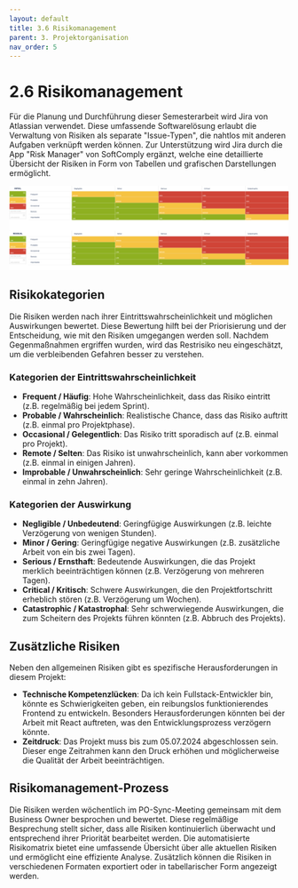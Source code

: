 ```yaml
---
layout: default
title: 3.6 Risikomanagement
parent: 3. Projektorganisation
nav_order: 5
---
```


# 2.6 Risikomanagement

Für die Planung und Durchführung dieser Semesterarbeit wird Jira von Atlassian verwendet. Diese umfassende Softwarelösung erlaubt die Verwaltung von Risiken als separate "Issue-Typen", die nahtlos mit anderen Aufgaben verknüpft werden können. Zur Unterstützung wird Jira durch die App "Risk Manager" von SoftComply ergänzt, welche eine detaillierte Übersicht der Risiken in Form von Tabellen und grafischen Darstellungen ermöglicht.

![2024_jira_riskikomanagement](../../resources/images/Jira_Risikomanagement.png)

## Risikokategorien

Die Risiken werden nach ihrer Eintrittswahrscheinlichkeit und möglichen Auswirkungen bewertet. Diese Bewertung hilft bei der Priorisierung und der Entscheidung, wie mit den Risiken umgegangen werden soll. Nachdem Gegenmaßnahmen ergriffen wurden, wird das Restrisiko neu eingeschätzt, um die verbleibenden Gefahren besser zu verstehen.

### Kategorien der Eintrittswahrscheinlichkeit

- **Frequent / Häufig**: Hohe Wahrscheinlichkeit, dass das Risiko eintritt (z.B. regelmäßig bei jedem Sprint).
- **Probable / Wahrscheinlich**: Realistische Chance, dass das Risiko auftritt (z.B. einmal pro Projektphase).
- **Occasional / Gelegentlich**: Das Risiko tritt sporadisch auf (z.B. einmal pro Projekt).
- **Remote / Selten**: Das Risiko ist unwahrscheinlich, kann aber vorkommen (z.B. einmal in einigen Jahren).
- **Improbable / Unwahrscheinlich**: Sehr geringe Wahrscheinlichkeit (z.B. einmal in zehn Jahren).

### Kategorien der Auswirkung

- **Negligible / Unbedeutend**: Geringfügige Auswirkungen (z.B. leichte Verzögerung von wenigen Stunden).
- **Minor / Gering**: Geringfügige negative Auswirkungen (z.B. zusätzliche Arbeit von ein bis zwei Tagen).
- **Serious / Ernsthaft**: Bedeutende Auswirkungen, die das Projekt merklich beeinträchtigen können (z.B. Verzögerung von mehreren Tagen).
- **Critical / Kritisch**: Schwere Auswirkungen, die den Projektfortschritt erheblich stören (z.B. Verzögerung um Wochen).
- **Catastrophic / Katastrophal**: Sehr schwerwiegende Auswirkungen, die zum Scheitern des Projekts führen könnten (z.B. Abbruch des Projekts).

## Zusätzliche Risiken

Neben den allgemeinen Risiken gibt es spezifische Herausforderungen in diesem Projekt:

- **Technische Kompetenzlücken**: Da ich kein Fullstack-Entwickler bin, könnte es Schwierigkeiten geben, ein reibungslos funktionierendes Frontend zu entwickeln. Besonders Herausforderungen könnten bei der Arbeit mit React auftreten, was den Entwicklungsprozess verzögern könnte.
- **Zeitdruck**: Das Projekt muss bis zum 05.07.2024 abgeschlossen sein. Dieser enge Zeitrahmen kann den Druck erhöhen und möglicherweise die Qualität der Arbeit beeinträchtigen.

## Risikomanagement-Prozess

Die Risiken werden wöchentlich im PO-Sync-Meeting gemeinsam mit dem Business Owner besprochen und bewertet. Diese regelmäßige Besprechung stellt sicher, dass alle Risiken kontinuierlich überwacht und entsprechend ihrer Priorität bearbeitet werden. Die automatisierte Risikomatrix bietet eine umfassende Übersicht über alle aktuellen Risiken und ermöglicht eine effiziente Analyse. Zusätzlich können die Risiken in verschiedenen Formaten exportiert oder in tabellarischer Form angezeigt werden.